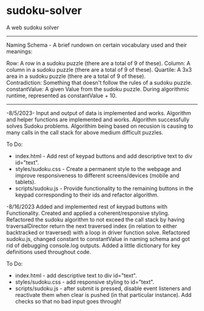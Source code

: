 # sudoku-solver

A web sudoku solver

________________________________________________________________________________________________________________________________________________________________________________

Naming Schema - A brief rundown on certain vocabulary used and their meanings:

Row: A row in a sudoku puzzle (there are a total of 9 of these).
Column: A column in a sudoku puzzle (there are a total of 9 of these).
Quartile: A 3x3 area in a sudoku puzzle (there are a total of 9 of these).  
Contradiction: Something that doesn't follow the rules of a sudoku puzzle.
constantValue: A given Value from the sudoku puzzle. During algorithmic runtime, represented as constantValue + 10. 
________________________________________________________________________________________________________________________________________________________________________________
-8/5/2023-
Input and output of data is implemented and works. Algorithm and helper functions are implemented and works. Algorithm successfully solves Sudoku problems. Algorithim being based on recusion is causing to many calls in the call stack for above medium difficult puzzles. 

To Do:
- index.html - Add rest of keypad buttons and add descriptive text to div id="text".
- styles/sudoku.css - Create a permanent style to the webpage and improve responsiveness to different screens/devices (mobile and tablets).
- scripts/sudoku.js - Provide functionality to the remaining buttons in the keypad corresponding to their ids and refactor algorithm.

-8/16/2023
Added and implemented rest of keypad buttons with Functionality. Created and applied a coherent/responsive styling. Refactored the sudoku algorithm to not exceed the call stack by having traversalDirector return the next traversed index (in relation to either backtracked or traversed) with a loop in driver function solve. Refactored sudoku.js, changed constant to constantValue in naming schema and got rid of debugging console.log outputs. Added a little dictionary for key definitions used throughout code. 

To Do:
- index.html - add descriptive text to div id="text".
- styles/sudoku.css - add responsive styling to id="text".
- scripts/sudoku.js - after submit is pressed, disable event listeners and reactivate them when clear is pushed (in that particular instance). Add checks so that no bad input goes through!
